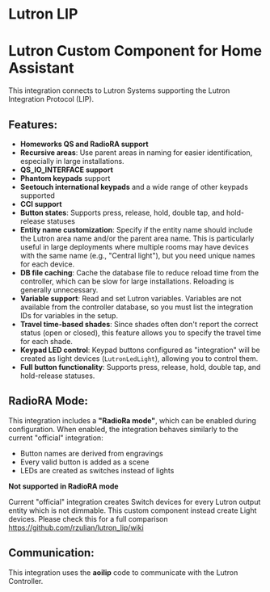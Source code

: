 # Lutron LIP
# Lutron Custom Component for Home Assistant

This integration connects to Lutron Systems supporting the Lutron Integration Protocol (LIP).

## Features:
- **Homeworks QS and RadioRA support**
- **Recursive areas**: Use parent areas in naming for easier identification, especially in large installations.
- **QS_IO_INTERFACE support**
- **Phantom keypads** support
- **Seetouch international keypads** and a wide range of other keypads supported
- **CCI support**
- **Button states**: Supports press, release, hold, double tap, and hold-release statuses
- **Entity name customization**: Specify if the entity name should include the Lutron area name and/or the parent area name. This is particularly useful in large deployments where multiple rooms may have devices with the same name (e.g., "Central light"), but you need unique names for each device.
- **DB file caching**: Cache the database file to reduce reload time from the controller, which can be slow for large installations. Reloading is generally unnecessary.
- **Variable support**: Read and set Lutron variables. Variables are not available from the controller database, so you must list the integration IDs for variables in the setup.
- **Travel time-based shades**: Since shades often don't report the correct status (open or closed), this feature allows you to specify the travel time for each shade.
- **Keypad LED control**: Keypad buttons configured as "integration" will be created as light devices (`LutronLedLight`), allowing you to control them.
- **Full button functionality**: Supports press, release, hold, double tap, and hold-release statuses.

## RadioRA Mode:
This integration includes a **"RadioRa mode"**, which can be enabled during configuration. When enabled, the integration behaves similarly to the current "official" integration:
- Button names are derived from engravings
- Every valid button is added as a scene
- LEDs are created as switches instead of lights

**Not supported in RadioRA mode**

Current "official" integration creates Switch devices for every Lutron output entity which is not dimmable.
This custom component instead create Light devices. Please check this for a full comparison https://github.com/rzulian/lutron_lip/wiki   

## Communication:
This integration uses the **aoilip** code to communicate with the Lutron Controller.
